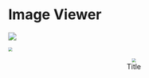 # Image Viewer

![](https://fengyuanchen.github.io/viewerjs/images/thumbnails/tibet-1.jpg)

<img src="https://fengyuanchen.github.io/viewerjs/images/thumbnails/tibet-2.jpg" style="zoom:50%;" />

<figure>
	<center>
    <img src="https://fengyuanchen.github.io/viewerjs/images/thumbnails/tibet-3.jpg" style="zoom:50%;" />
  	<figcaption>Title</figcaption>
  </center>
</figure>


